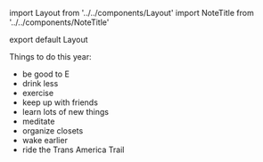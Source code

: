 import Layout from '../../components/Layout'
import NoteTitle from '../../components/NoteTitle'

export default Layout

<NoteTitle date="2017-12-04" title="2018" />

Things to do this year:

- be good to E
- drink less
- exercise
- keep up with friends
- learn lots of new things
- meditate
- organize closets
- wake earlier
- ride the Trans America Trail
